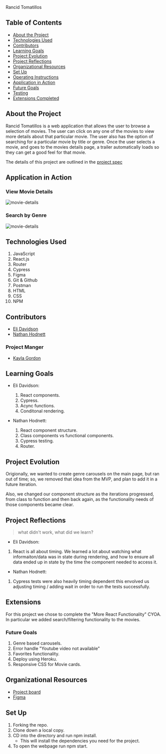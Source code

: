 Rancid Tomatillos

## Table of Contents
- [About the Project](#about-the-project)
- [Technologies Used](#technologies-used)
- [Contributors](#contributors)
- [Learning Goals](#learning-goals)
- [Project Evolution](#project-evolution)
- [Project Reflections](#project-reflections)
- [Organizational Resources](#organizational-resources)
- [Set Up](#set-up)
- [Operating Instructions](#operating-instructions)
- [Application in Action](#application-in-action)
- [Future Goals](#future-goals)
- [Testing](#testing)
- [Extensions Completed](#extensions-completed)

## About the Project

Rancid Tomatillos is a web application that allows the user to browse a selection of movies. The user can click on any one of the movies to view more details about that particular movie. The user also has the option of searching for a particular movie by title or genre. Once the user selects a movie, and goes to the movies details page, a trailer automatically loads so they can get a good feel for that movie. 

The details of this project are outlined in the [project spec](https://frontend.turing.edu/projects/module-3/rancid-tomatillos-v3.html)


## Application in Action

### View Movie Details
![movie-details](./assets/movie-details.gif)

### Search by Genre
![movie-details](./assets/genre-search.gif)

## Technologies Used

1. JavaScript
1. React.js
1. Router
1. Cypress
1. Figma
1. Git & Github
1. Postman
1. HTML
1. CSS
1. NPM
## Contributors

* [Eli Davidson](https://github.com/elleshadow)
* [Nathan Hodnett](https://github.com/nhodnett)

### Project Manger
* [Kayla Gordon](https://github.com/)
## Learning Goals

* Eli Davidson:
    1. React components.
    1. Cypress.
    1. Acync functions.
    1. Conditonal rendering.

* Nathan Hodnett:
    1. React component structure.
    1. Class components vs functional components.
    1. Cypress testing.
    1. Router.

## Project Evolution
Origionally, we wanted to create genre carousels on the main page, but ran out of time; so, we removed that idea from the MVP, and plan to add it in a future iteration. 

Also, we changed our component structure as the iterations progressed, from class to function and then back again, as the functionality needs of those components became clear.

## Project Reflections
>what didn't work, what did we learn?

* Eli Davidson:
1. React is all about timing. We learned a lot about watching what informaiton/data was in state during rendering, and how to ensure all data ended up in state by the time the component needed to access it. 

* Nathan Hodnett:
1. Cypress tests were also heavily timing dependent this envolved us adjusting timing / adding wait in order to run the tests successfully.
## Extensions
For this project we chose to complete the "More React Functionality" CYOA. In particular we added search/filtering functionality to the movies.

### Future Goals
1. Genre based carousels.
1. Error handle "Youtube video not available" 
1. Favorites functionality.
1. Deploy using Heroku.
1. Responsive CSS for Movie cards.
## Organizational Resources

* [Project board](https://github.com/nhodnett/rancid-tomatillos/projects/1)
* [Figma](https://www.figma.com/file/B5YF2KSCHALrpK1mAkaCVu/Component-architecture?node-id=0%3A1)

## Set Up
1. Forking the repo.
1. Clone down a local copy.
2. CD into the directory and run npm install. 
    * This will install the dependencies you need for the project. 
5. To open the webpage run npm start.


